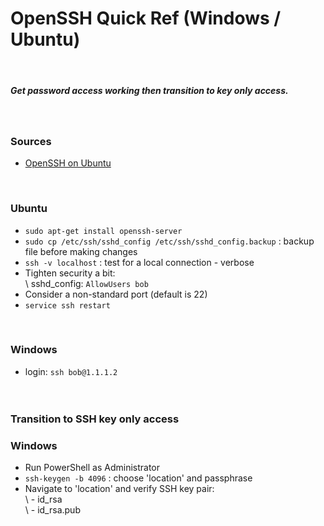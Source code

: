 
# OpenSSH Quick Ref (Windows / Ubuntu)
<br>

##### _Get password access working then transition to key only access._
<br>

### Sources

* [OpenSSH on Ubuntu](https://help.ubuntu.com/community/SSH)  
<br>

### Ubuntu
* ` sudo apt-get install openssh-server `  
* ` sudo cp /etc/ssh/sshd_config /etc/ssh/sshd_config.backup ` : backup file before making changes
* ` ssh -v localhost ` : test for a local connection - verbose  
* Tighten security a bit:  
\ sshd_config: ` AllowUsers bob `
* Consider a non-standard port (default is 22)
* ` service ssh restart `
<br>

### Windows
* login: ` ssh bob@1.1.1.2 `  
<br><br>

### Transition to SSH key only access

### Windows
* Run PowerShell as Administrator  
* ` ssh-keygen -b 4096 ` : choose 'location' and passphrase  
* Navigate to 'location' and verify SSH key pair:  
\ - id_rsa  
\ - id_rsa.pub
<br>



<br><br>

